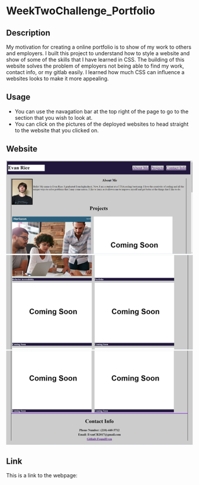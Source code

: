 # WeekTwoChallenge_Portfolio

## Description

My motivation for creating a online portfolio is to show of my work to others and employers. I built this project to understand how to style a website and show of some of the skills that I have learned in CSS. The building of this website solves the problem of employers not being able to find my work, contact info, or my gitlab easily. I learned how much CSS can influence a websites looks to make it more appealing.

## Usage

- You can use the navagation bar at the top right of the page to go to the section that you wish to look at.
- You can click on the pictures of the deployed websites to head straight to the website that you clicked on.

## Website
![This is a photo of my Portfolio.](./ReadMe1.PNG)
![This is a photo of my Portfolio.](./ReadMe2.PNG)
![This is a photo of my Portfolio.](./ReadMe3.PNG)

## Link
This is a link to the webpage:
